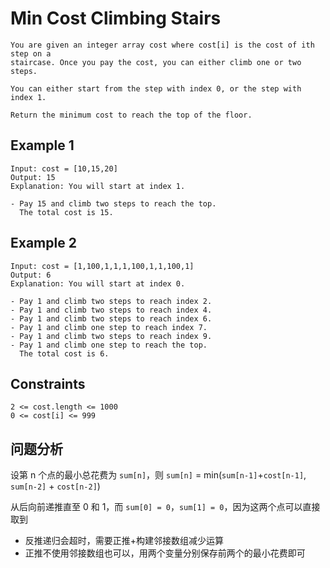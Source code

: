 # Min Cost Climbing Stairs

```text
You are given an integer array cost where cost[i] is the cost of ith step on a
staircase. Once you pay the cost, you can either climb one or two steps.

You can either start from the step with index 0, or the step with index 1.

Return the minimum cost to reach the top of the floor.
```

## Example 1

```text
Input: cost = [10,15,20]
Output: 15
Explanation: You will start at index 1.

- Pay 15 and climb two steps to reach the top.
  The total cost is 15.
```

## Example 2

```text
Input: cost = [1,100,1,1,1,100,1,1,100,1]
Output: 6
Explanation: You will start at index 0.

- Pay 1 and climb two steps to reach index 2.
- Pay 1 and climb two steps to reach index 4.
- Pay 1 and climb two steps to reach index 6.
- Pay 1 and climb one step to reach index 7.
- Pay 1 and climb two steps to reach index 9.
- Pay 1 and climb one step to reach the top.
  The total cost is 6.
```

## Constraints

```text
2 <= cost.length <= 1000
0 <= cost[i] <= 999
```

## 问题分析

设第 n 个点的最小总花费为 `sum[n]`，则 `sum[n]` = min(`sum[n-1]`+`cost[n-1]`, `sum[n-2]` + `cost[n-2]`)

从后向前递推直至 0 和 1，而 `sum[0] = 0`，`sum[1] = 0`，因为这两个点可以直接取到

- 反推递归会超时，需要正推+构建邻接数组减少运算
- 正推不使用邻接数组也可以，用两个变量分别保存前两个的最小花费即可
